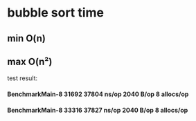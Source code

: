 # bubble sort time
## min O(n)
## max O(n²)

test result:

#### BenchmarkMain-8		   	   31692	     37804 ns/op	    2040 B/op	       8 allocs/op
#### BenchmarkMain-8		   	   33316	     37827 ns/op	    2040 B/op	       8 allocs/op
